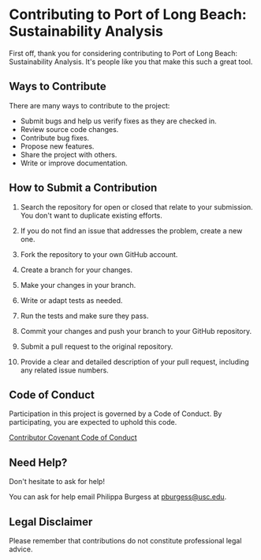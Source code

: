 # Contributing to Port of Long Beach: Sustainability Analysis

First off, thank you for considering contributing to Port of Long Beach: Sustainability Analysis. It's people like you that make this such a great tool.

## Ways to Contribute

There are many ways to contribute to the project:

- Submit bugs and help us verify fixes as they are checked in.
- Review source code changes.
- Contribute bug fixes.
- Propose new features.
- Share the project with others.
- Write or improve documentation.

## How to Submit a Contribution

1. Search the repository for open or closed that relate to your submission. You don't want to duplicate existing efforts.

2. If you do not find an issue that addresses the problem, create a new one.

3. Fork the repository to your own GitHub account.

4. Create a branch for your changes.

5. Make your changes in your branch.

6. Write or adapt tests as needed.

7. Run the tests and make sure they pass.

8. Commit your changes and push your branch to your GitHub repository.

9. Submit a pull request to the original repository.

10. Provide a clear and detailed description of your pull request, including any related issue numbers.

## Code of Conduct

Participation in this project is governed by a Code of Conduct. By participating, you are expected to uphold this code.

[Contributor Covenant Code of Conduct](https://www.contributor-covenant.org/)

## Need Help?

Don't hesitate to ask for help!

You can ask for help email Philippa Burgess at pburgess@usc.edu. 

## Legal Disclaimer

Please remember that contributions do not constitute professional legal advice.
